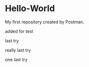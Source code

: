 # Hello-World
My first repository created by Postman.

added for test

last try

really last try

one last try
